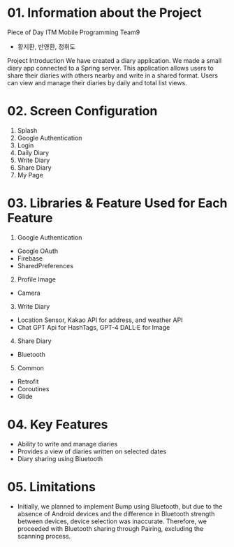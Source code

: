 # 01. Information about the Project

Piece of Day
ITM Mobile Programming Team9
- 황지환, 반영환, 정휘도

Project Introduction
We have created a diary application.
We made a small diary app connected to a Spring server.
This application allows users to share their diaries with others nearby and write in a shared format.
Users can view and manage their diaries by daily and total list views.

# 02. Screen Configuration
1. Splash
2. Google Authentication
3. Login
4. Daily Diary
5. Write Diary
6. Share Diary
7. My Page

# 03. Libraries & Feature Used for Each Feature
1. Google Authentication
- Google OAuth
- Firebase
- SharedPreferences

2. Profile Image
- Camera

3. Write Diary
- Location Sensor, Kakao API for address, and weather API
- Chat GPT Api for HashTags, GPT-4 DALL·E for Image

4. Share Diary
- Bluetooth

5. Common
- Retrofit
- Coroutines
- Glide

# 04. Key Features
- Ability to write and manage diaries
- Provides a view of diaries written on selected dates
- Diary sharing using Bluetooth

# 05. Limitations
- Initially, we planned to implement Bump using Bluetooth, but due to the absence of Android devices and the difference in Bluetooth strength between devices, device selection was inaccurate. Therefore, we proceeded with Bluetooth sharing through Pairing, excluding the scanning process.
